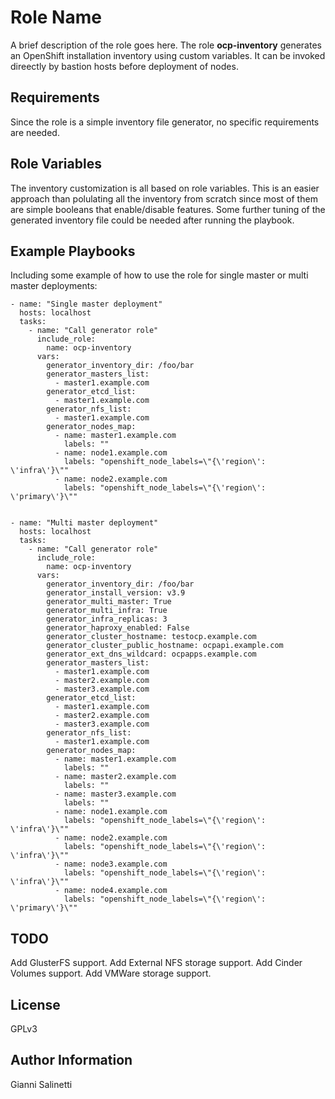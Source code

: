 Role Name
=========

A brief description of the role goes here.
The role **ocp-inventory** generates an OpenShift installation inventory using custom variables.
It can be invoked direectly by bastion hosts before deployment of nodes.

Requirements
------------

Since the role is a simple inventory file generator, no specific requirements are needed.

Role Variables
--------------

The inventory customization is all based on role variables. This is an easier approach than polulating all the
inventory from scratch since most of them are simple booleans that enable/disable features.
Some further tuning of the generated inventory file could be needed after running the playbook.

Example Playbooks
----------------

Including some example of how to use the role for single master or multi master deployments:

    - name: "Single master deployment"
      hosts: localhost
      tasks:
        - name: "Call generator role"
          include_role:
            name: ocp-inventory
          vars:
            generator_inventory_dir: /foo/bar
            generator_masters_list:
              - master1.example.com
            generator_etcd_list:
              - master1.example.com
            generator_nfs_list:
              - master1.example.com
            generator_nodes_map:
              - name: master1.example.com
                labels: ""
              - name: node1.example.com
                labels: "openshift_node_labels=\"{\'region\': \'infra\'}\""
              - name: node2.example.com
                labels: "openshift_node_labels=\"{\'region\': \'primary\'}\""


    - name: "Multi master deployment"
      hosts: localhost
      tasks:
        - name: "Call generator role"
          include_role:
            name: ocp-inventory
          vars:
            generator_inventory_dir: /foo/bar
            generator_install_version: v3.9
            generator_multi_master: True
            generator_multi_infra: True
            generator_infra_replicas: 3
            generator_haproxy_enabled: False
            generator_cluster_hostname: testocp.example.com
            generator_cluster_public_hostname: ocpapi.example.com
            generator_ext_dns_wildcard: ocpapps.example.com
            generator_masters_list:
              - master1.example.com
              - master2.example.com
              - master3.example.com
            generator_etcd_list:
              - master1.example.com
              - master2.example.com
              - master3.example.com
            generator_nfs_list:
              - master1.example.com
            generator_nodes_map:
              - name: master1.example.com
                labels: ""
              - name: master2.example.com
                labels: ""
              - name: master3.example.com
                labels: ""
              - name: node1.example.com
                labels: "openshift_node_labels=\"{\'region\': \'infra\'}\""
              - name: node2.example.com
                labels: "openshift_node_labels=\"{\'region\': \'infra\'}\""
              - name: node3.example.com
                labels: "openshift_node_labels=\"{\'region\': \'infra\'}\""
              - name: node4.example.com
                labels: "openshift_node_labels=\"{\'region\': \'primary\'}\""

TODO
----

Add GlusterFS support.
Add External NFS storage support.
Add Cinder Volumes support.
Add VMWare storage support.

License
-------

GPLv3

Author Information
------------------

Gianni Salinetti
